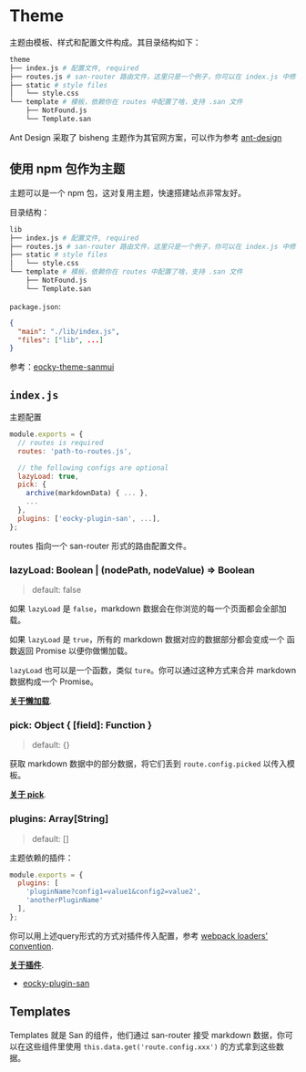 # Theme

主题由模板、样式和配置文件构成。其目录结构如下：

```bash
theme
├── index.js # 配置文件, required
├── routes.js # san-router 路由文件，这里只是一个例子，你可以在 index.js 中修改其路径
├── static # style files
│   └── style.css
└── template # 模板，依赖你在 routes 中配置了啥，支持 .san 文件
    ├── NotFound.js
    └── Template.san
```

Ant Design 采取了 bisheng 主题作为其官网方案，可以作为参考 [ant-design](https://github.com/ant-design/ant-design/tree/master/site/theme)

## 使用 npm 包作为主题

主题可以是一个 npm 包，这对复用主题，快速搭建站点非常友好。

目录结构：

```bash
lib
├── index.js # 配置文件, required
├── routes.js # san-router 路由文件，这里只是一个例子，你可以在 index.js 中修改其路径
├── static # style files
│   └── style.css
└── template # 模板，依赖你在 routes 中配置了啥，支持 .san 文件
    ├── NotFound.js
    └── Template.san
```

`package.json`:

```json
{
  "main": "./lib/index.js",
  "files": ["lib", ...]
}
```

参考：[eocky-theme-sanmui](./packages/eocky-theme-sanmui)

## `index.js`

主题配置

```js
module.exports = {
  // routes is required
  routes: 'path-to-routes.js',

  // the following configs are optional
  lazyLoad: true,
  pick: {
    archive(markdownData) { ... },
    ...
  },
  plugins: ['eocky-plugin-san', ...],
};
```

routes 指向一个 san-router 形式的路由配置文件。

### lazyLoad: Boolean | (nodePath, nodeValue) => Boolean

> default: false


如果 `lazyLoad` 是 `false`，markdown 数据会在你浏览的每一个页面都会全部加载。

如果 `lazyLoad` 是 `true`，所有的 markdown 数据对应的数据部分都会变成一个 函数返回 Promise 以便你做懒加载。

`lazyLoad` 也可以是一个函数，类似 `ture`。你可以通过这种方式来合并 markdown 数据构成一个 Promise。

[**关于懒加载**](./lazy-load.md).

### pick: Object { [field]: Function }

> default: {}

获取 markdown 数据中的部分数据，将它们丢到 `route.config.picked` 以传入模板。

[**关于 pick**](./pick.md).

### plugins: Array[String]

> default: []

主题依赖的插件：

```js
module.exports = {
  plugins: [
    'pluginName?config1=value1&config2=value2',
    'anotherPluginName'
  ],
};
```

你可以用上述query形式的方式对插件传入配置，参考 [webpack loaders' convention](https://www.npmjs.com/package/loader-utils#parsequery).

[**关于插件**](./plugin.md).

* [eocky-plugin-san](../packages/eocky-plugin-san)


## Templates

Templates 就是 San 的组件，他们通过 san-router 接受 markdown 数据，你可以在这些组件里使用 `this.data.get('route.config.xxx')` 的方式拿到这些数据。
